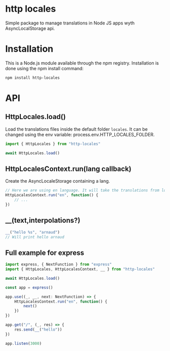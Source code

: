 # http locales

Simple package to manage translations in Node JS apps wyth AsyncLocalStorage api. 

# Installation 

This is a Node.js module available through the npm registry. Installation is done using the npm install command:

```sh
npm install http-locales
```

# API 

## HttpLocales.load()

Load the translations files inside the default folder `locales`. It can be changed using the env variable: process.env.HTTP_LOCALES_FOLDER.

```js
import { HttpLocales } from "http-locales" 

await HttpLocales.load()
```

## HttpLocalesContext.run(lang  callback)

Create the AsyncLocaleStorage containing a lang. 

```js
// Here we are using en language. It will take the translations from locales/en.json.  
HttpLocalesContext.run("en", function() {
    // ... 
})
```

## __(text,interpolations?)
```js
__("hello %s", "arnaud")
// Will print hello arnaud
```

## Full example for express 

```js
import express, { NextFunction } from "express"
import { HttpLocales, HttpLocalesContext, __ } from "http-locales"

await HttpLocales.load()

const app = express()

app.use((_, __, next: NextFunction) => {
	HttpLocalesContext.run("en", function() {
		next()
	})
})

app.get("/", (_, res) => {
	res.send(__("hello"))
})

app.listen(3000)
```
